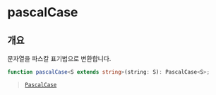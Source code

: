 # pascalCase

## 개요

문자열을 파스칼 표기법으로 변환합니다.

```ts
function pascalCase<S extends string>(string: S): PascalCase<S>;
```

> [`PascalCase`](/ko/api/types/pascal-case)
